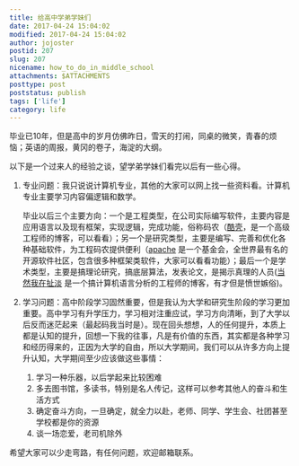 ```yaml
---
title: 给高中学弟学妹们
date: 2017-04-24 15:04:02
modified: 2017-04-24 15:04:02
author: jojoster
postid: 207
slug: 207
nicename: how_to_do_in_middle_school
attachments: $ATTACHMENTS
posttype: post
poststatus: publish
tags: ['life'] 
category: life
---
```


毕业已10年，但是高中的岁月仿佛昨日，雪天的打闹，同桌的微笑，青春的烦恼；英语的周报，黄冈的卷子，海淀的大纲。
<!--more-->
以下是一个过来人的经验之谈，望学弟学妹们看完以后有一些心得。

1. 专业问题：我只说说计算机专业，其他的大家可以网上找一些资料看。计算机专业主要学习内容偏逻辑和数学。

   毕业以后三个主要方向：一个是工程类型，在公司实际编写软件，主要内容是应用语言以及现有框架，实现逻辑，完成功能，俗称码农（[酷壳](www.coolshell.cn)，是一个高级工程师的博客，可以看看）；另一个是研究类型，主要是编写、完善和优化各种基础软件，为工程码农提供便利（[apache](www.apache.com) 是一个基金会，全世界最有名的开源软件社区，包含很多种框架类软件，大家可以看看功能）；最后一个是学术类型，主要是搞理论研究，搞底层算法，发表论文，是揭示真理的人员([当然我在扯淡](http://www.yinwang.org/) 是一个搞计算机语言分析的工程师的博客，有才但是愤世嫉俗)。

2. 学习问题：高中阶段学习固然重要，但是我认为大学和研究生阶段的学习更加重要。高中学习有升学压力，学习相对注重应试，学习方向清晰，到了大学以后反而迷茫起来（最起码我当时是）。现在回头想想，人的任何提升，本质上都是认知的提升，回想一下我的往事，凡是有价值的东西，其实都是各种学习和经历得来的，正因为大学的自由，所以大学期间，我们可以从许多方向上提升认知，大学期间至少应该做这些事情：

   1. 学习一种乐器，以后学起来比较困难
   2. 多去图书馆，多读书，特别是名人传记，这样可以参考其他人的奋斗和生活方式
   3. 确定奋斗方向，一旦确定，就全力以赴，老师、同学、学生会、社团甚至学校都是你的资源
   4. 谈一场恋爱，老司机除外

希望大家可以少走弯路，有任何问题，欢迎邮箱联系。